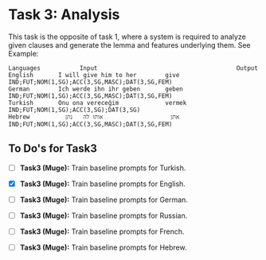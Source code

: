 # Task 3: Analysis
This task is the opposite of task 1, where a system is required to analyze given clauses and generate the lemma and features underlying them. See Example:
```
Languages	        Input	                                    Output
English       I will give him to her        give IND;FUT;NOM(1,SG);ACC(3,SG,MASC);DAT(3,SG,FEM)
German        Ich werde ihn ihr geben       geben IND;FUT;NOM(1,SG);ACC(3,SG,MASC);DAT(3,SG,FEM)
Turkish       Onu ona vereceğim             vermek IND;FUT;NOM(1,SG);ACC(3,SG);DAT(3,SG)
Hebrew      	אתן                   אותו לה	נתן IND;FUT;NOM(1,SG);ACC(3,SG,MASC);DAT(3,SG,FEM)
```

## To Do's for Task3
- [ ] **Task3 (Muge):** Train baseline prompts for Turkish.
- [X] **Task3 (Muge):** Train baseline prompts for English.
- [ ] **Task3 (Muge):** Train baseline prompts for German.
- [ ] **Task3 (Muge):** Train baseline prompts for Russian.
- [ ] **Task3 (Muge):** Train baseline prompts for French.
- [ ] **Task3 (Muge):** Train baseline prompts for Hebrew.

